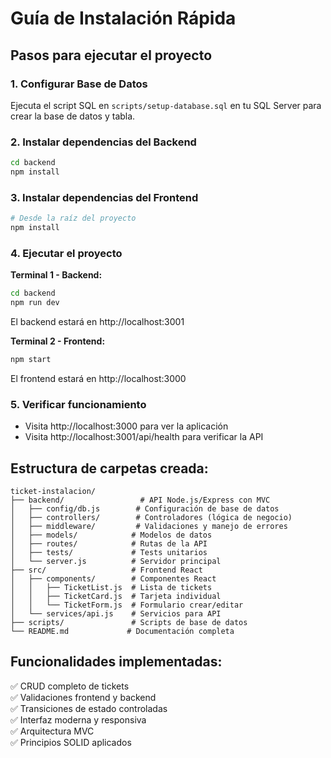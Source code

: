 # Guía de Instalación Rápida

## Pasos para ejecutar el proyecto

### 1. Configurar Base de Datos
Ejecuta el script SQL en `scripts/setup-database.sql` en tu SQL Server para crear la base de datos y tabla.

### 2. Instalar dependencias del Backend
```bash
cd backend
npm install
```

### 3. Instalar dependencias del Frontend
```bash
# Desde la raíz del proyecto
npm install
```

### 4. Ejecutar el proyecto

**Terminal 1 - Backend:**
```bash
cd backend
npm run dev
```
El backend estará en http://localhost:3001

**Terminal 2 - Frontend:**
```bash
npm start
```
El frontend estará en http://localhost:3000

### 5. Verificar funcionamiento
- Visita http://localhost:3000 para ver la aplicación
- Visita http://localhost:3001/api/health para verificar la API

## Estructura de carpetas creada:

```
ticket-instalacion/
├── backend/                 # API Node.js/Express con MVC
│   ├── config/db.js        # Configuración de base de datos
│   ├── controllers/        # Controladores (lógica de negocio)
│   ├── middleware/         # Validaciones y manejo de errores
│   ├── models/            # Modelos de datos
│   ├── routes/            # Rutas de la API
│   ├── tests/             # Tests unitarios
│   └── server.js          # Servidor principal
├── src/                   # Frontend React
│   ├── components/        # Componentes React
│   │   ├── TicketList.js  # Lista de tickets
│   │   ├── TicketCard.js  # Tarjeta individual
│   │   └── TicketForm.js  # Formulario crear/editar
│   └── services/api.js    # Servicios para API
├── scripts/               # Scripts de base de datos
└── README.md             # Documentación completa
```

## Funcionalidades implementadas:
✅ CRUD completo de tickets  
✅ Validaciones frontend y backend  
✅ Transiciones de estado controladas  
✅ Interfaz moderna y responsiva  
✅ Arquitectura MVC  
✅ Principios SOLID aplicados
